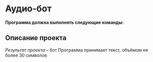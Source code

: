 # Аудио-бот
**Программа должна выполнять следующие команды:**

## Описание проекта
_Результат проекта_ – бот
Программа принимает текст, объёмом не более 30 символов

